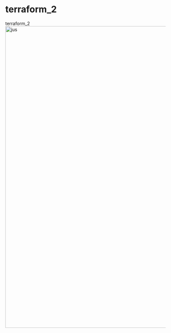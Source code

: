 # terraform_2
terraform_2
<img width="948" alt="jus" src="https://github.com/KonaraChamu/terraform_2/assets/151833833/837e6d51-5d02-4fcc-88a2-1b4e4dde468f">
